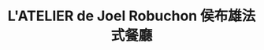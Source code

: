 ---
title: "L'ATELIER de Joel Robuchon 侯布雄法式餐廳"
description: "L'ATELIER de Joel Robuchon 侯布雄法式餐廳"
layout: shop
keywords:
  - 美食競賽
  - 台灣美食
  - 美食精選
datePublished: "2025-06-30"
dateModified: "2025-07-06"
city: "台北市"
district: "信義區"
address: "台北市信義區松仁路28號5樓"
phone: "0287292628"
geo: "25.03986254498836, 121.56761965397939"
google_map: "https://maps.app.goo.gl/FskDgajijNvH1QHW8"
footinder: "https://footinder.com.tw/%e5%8f%b0%e5%8c%97%e5%b8%82%e4%bf%a1%e7%be%a9%e5%8d%80/9247/"
official: "https://www.facebook.com/LatelierdeJoelRobuchonTaipei/"
award:
  - name: "500盤"
    year: "2024"
    entries:
      - dishes:
          - "Le Kampachi 青魽魚與酪梨韃靼佐薑黃芥末醬"

---